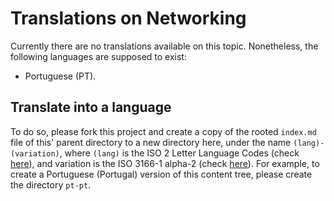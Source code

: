 # Translations on Networking

Currently there are no translations available on this topic. Nonetheless, the following languages are supposed to exist:

* Portuguese (PT).

## Translate into a language

To do so, please fork this project and create a copy of the rooted `index.md` file of this' parent directory to a new directory here, under the name `(lang)-(variation)`, where `(lang)` is the ISO 2 Letter Language Codes (check [here](https://www.sitepoint.com/iso-2-letter-language-codes/)), and variation is the ISO 3166-1 alpha-2 (check [here](https://en.wikipedia.org/wiki/ISO_3166-1_alpha-2)). For example, to create a Portuguese (Portugal) version of this content tree, please create the directory `pt-pt`.